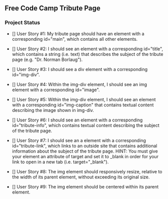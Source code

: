 ## Free Code Camp Tribute Page ##

### Project Status 
 - [] User Story #1: My tribute page should have an element with a corresponding id="main", which contains all other elements.

- [] User Story #2: I should see an element with a corresponding id="title", which contains a string (i.e. text) that describes the subject of the tribute page (e.g. "Dr. Norman Borlaug").

- [] User Story #3: I should see a div element with a corresponding id="img-div".

- [] User Story #4: Within the img-div element, I should see an img element with a corresponding id="image".

- [] User Story #5: Within the img-div element, I should see an element with a corresponding id="img-caption" that contains textual content describing the image shown in img-div.

- [] User Story #6: I should see an element with a corresponding id="tribute-info", which contains textual content describing the subject of the tribute page.

- [] User Story #7: I should see an a element with a corresponding id="tribute-link", which links to an outside site that contains additional information about the subject of the tribute page. HINT: You must give your element an attribute of target and set it to _blank in order for your link to open in a new tab (i.e. target="_blank").

- [] User Story #8: The img element should responsively resize, relative to the width of its parent element, without exceeding its original size.

- [] User Story #9: The img element should be centered within its parent element.